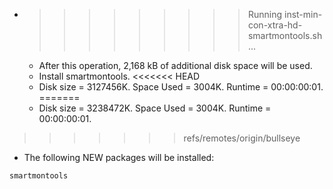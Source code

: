 * >>>>>>>>> Running inst-min-con-xtra-hd-smartmontools.sh ...
  * After this operation, 2,168 kB of additional disk space will be used.
  * Install smartmontools.
<<<<<<< HEAD
  * Disk size = 3127456K. Space Used = 3004K. Runtime = 00:00:00:01.
=======
  * Disk size = 3238472K. Space Used = 3004K. Runtime = 00:00:00:01.
>>>>>>> refs/remotes/origin/bullseye
  * The following NEW packages will be installed:
  ```bash
smartmontools
  ```
